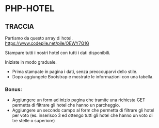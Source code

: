 # PHP-HOTEL

## TRACCIA

Partiamo da questo array di hotel. https://www.codepile.net/pile/OEWY7Q1G

Stampare tutti i nostri hotel con tutti i dati disponibili.

Iniziate in modo graduale.

- Prima stampate in pagina i dati, senza preoccuparvi dello stile.
- Dopo aggiungete Bootstrap e mostrate le informazioni con una tabella.

### Bonus:

- Aggiungere un form ad inizio pagina che tramite una richiesta GET permetta di filtrare gli hotel che hanno un parcheggio.
- Aggiungere un secondo campo al form che permetta di filtrare gli hotel per voto (es. inserisco 3 ed ottengo tutti gli hotel che hanno un voto di tre stelle o superiore)
